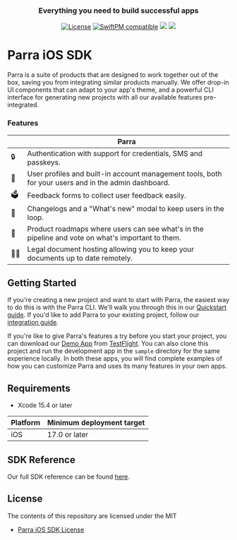 <h3 align="center">Everything you need to build successful apps</h3>

<div align="center">

[![License](https://img.shields.io/badge/License-MIT-white.svg?style=flat)](https://github.com/Parra-Inc/parra-mobile-sdks/blob/main/LICENSE.md)
[![SwiftPM compatible](https://img.shields.io/badge/SwiftPM-Compatible-green.svg)](https://docs.parra.io/sdks/ios/integration#add-the-parra-spm-package)
[![](https://img.shields.io/badge/Swift-5.9-blue)](https://swiftpackageindex.com/Parra-Inc/parra-mobile-sdks)
[![](https://img.shields.io/badge/Platforms-iOS-orange)](https://docs.parra.io/sdks/ios#who-is-it-for)

</div>

# Parra iOS SDK

Parra is a suite of products that are designed to work together out of the box, saving you from integrating similar products manually. We offer drop-in UI components that can adapt to your app's theme, and a powerful CLI interface for generating new projects with all our available features pre-integrated.

### Features

|   |                               Parra                                 |
| - | ------------------------------------------------------------------- |
🔒 | Authentication with support for credentials, SMS and passkeys.
👤 | User profiles and built-in account management tools, both for your users and in the admin dashboard.
🗳️ | Feedback forms to collect user feedback easily.
📝 | Changelogs and a "What's new" modal to keep users in the loop.
🧭 | Product roadmaps where users can see what's in the pipeline and vote on what's important to them.
👨‍⚖️ | Legal document hosting allowing you to keep your documents up to date remotely.

## Getting Started

If you're creating a new project and want to start with Parra, the easiest way to do this is with the Parra CLI. We'll walk you through this in our [Quickstart guide](https://docs.parra.io/sdks/ios/quickstart). If you'd like to add Parra to your existing project, follow our [integration guide](https://docs.parra.io/sdks/ios/integration).

If you're like to give Parra's features a try before you start your project, you can download our [Demo App](https://parra.io/demo-app) from [TestFlight](https://testflight.apple.com/join/3xDahm6v). You can also clone this project and run the development app in the `sample` directory for the same experience locally. In both these apps, you will find complete examples of how you can customize Parra and uses its many features in your own apps.

## Requirements

* Xcode 15.4 or later

| Platform | Minimum deployment target |
|----------|---------------------------|
|   iOS    | 17.0 or later             |

## SDK Reference

Our full SDK reference can be found [here](https://docs.parra.io/sdks/ios).

## License

The contents of this repository are licensed under the MIT

* [Parra iOS SDK License](https://github.com/Parra-Inc/parra-mobile-sdks/blob/main/LICENSE.md)
